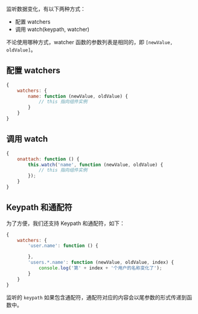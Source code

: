 监听数据变化，有以下两种方式：

* 配置 watchers
* 调用 watch\(keypath, watcher\)

不论使用哪种方式，watcher 函数的参数列表是相同的，即 `[newValue, oldValue]`。

## 配置 watchers

```js
{
    watchers: {
        name: function (newValue, oldValue) {
            // this 指向组件实例
        }
    }
}
```

## 调用 watch

```js
{
    onattach: function () {
        this.watch('name', function (newValue, oldValue) {
            // this 指向组件实例
        });
    }
}
```

## Keypath 和通配符

为了方便，我们还支持 Keypath 和通配符，如下：

```javascript
{
    watchers: {
        'user.name': function () {

        },
        'users.*.name': function (newValue, oldValue, index) {
            console.log('第' + index + '个用户的名称变化了');
        }
    }
}
```

监听的 `keypath` 如果包含通配符，通配符对应的内容会以尾参数的形式传递到函数中。

